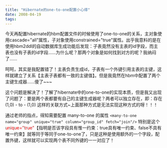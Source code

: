 ```yaml
---
title: "Hibernate的one-to-one配置小心得"
date: 2008-04-19
tags:
---
```


今天再配置hibernate的hbm配置文件的时候使用了one-to-one的关系，主对象使用cascade="all"属性，子对象使用constrained="true"属性。出乎我意料的是在使用hbm2ddl的自动数据库生成功能后发现：子表竟然没有主表的id字段，而主表也没有子表的id字段……为什么呢？那两个对象是如何找到对方的呢？我纳闷了……

呵呵，其实是我配置错了！主表负责生成id，子表有一个外键引用主表的主键，这样就建立了关系【主表子表都有一致的主键值】。但是我竟然在hbm中配置了两个主键生成器……傻了~~~

这个问题是解决了！了解了hibernate中的one-to-one的实现本质，但是我又出现了问题了：要是两个表都要有自己的主键生成器呢？两者可以独立存在，即：存在 (1,0) - to - (1,0) 这样的关联方式~上面那种方式是无法实现这种方式的呀！！！

通过老师的指点，得知需要配置 many-to-one 的属性
<code>&lt;many-to-one name="group" unique="true" column="group_id" fetch="join"/&gt;</code>
特别是这个<span style="color: #ff0000;">unique="true"</span>【指明是否该字段具有惟一约束：true具有唯一约束、false不具有唯一约束】就等同于等同于one-to-one了，只是这种是使用额外的一个字段，配置外键，这样就可以实现两个表不同外键的一一对应了！
